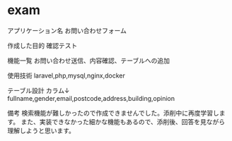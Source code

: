 # exam
アプリケーション名 
お問い合わせフォーム

作成した目的 
確認テスト

機能一覧 
お問い合わせ送信、内容確認、テーブルへの追加

使用技術
laravel,php,mysql,nginx,docker

テーブル設計
カラム↓ fullname,gender,email,postcode,address,building,opinion

備考
検索機能が難しかったので作成できませんでした。添削中に再度学習します。 また、実装できなかった細かな機能もあるので、添削後、回答を見ながら理解しようと思います。
